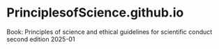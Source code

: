 # PrinciplesofScience.github.io
Book: Principles of science and ethical guidelines for scientific conduct second edition 2025-01

